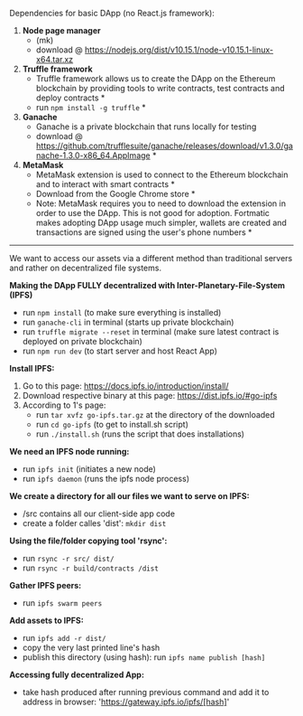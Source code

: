 Dependencies for basic DApp (no React.js framework):
1. **Node page manager** 
	* (mk)
	* download @ https://nodejs.org/dist/v10.15.1/node-v10.15.1-linux-x64.tar.xz
2. **Truffle framework**
	* Truffle framework allows us to create the DApp on the Ethereum blockchain by providing tools to write contracts, test contracts and deploy contracts *
	* run `npm install -g truffle` *
3. **Ganache**
	* Ganache is a private blockchain that runs locally for testing
	* download @ https://github.com/trufflesuite/ganache/releases/download/v1.3.0/ganache-1.3.0-x86_64.AppImage *
4. **MetaMask**
	* MetaMask extension is used to connect to the Ethereum blockchain and to interact with smart contracts *
	* Download from the Google Chrome store *
	* Note: MetaMask requires you to need to download the extension in order to use the DApp. This is not good for adoption. Fortmatic makes adopting DApp usage much simpler, wallets are created and transactions are signed using the user's phone numbers *
	
---------------------------------------------------------------------------------------------------------------------

We want to access our assets via a different method than traditional servers and rather on decentralized file systems.

**Making the DApp FULLY decentralized with Inter-Planetary-File-System (IPFS)**

* run `npm install` (to make sure everything is installed)
* run `ganache-cli` in terminal (starts up private blockchain)
* run `truffle migrate --reset` in terminal (make sure latest contract is deployed on private blockchain)
* run `npm run dev` (to start server and host React App)

**Install IPFS:**

1. Go to this page: https://docs.ipfs.io/introduction/install/
2. Download respective binary at this page: https://dist.ipfs.io/#go-ipfs
3. According to 1's page: 
	* run `tar xvfz go-ipfs.tar.gz` at the directory of the downloaded
	* run `cd go-ipfs` (to get to install.sh script)
	* run `./install.sh` (runs the script that does installations)

**We need an IPFS node running:**

* run `ipfs init` (initiates a new node)
* run `ipfs daemon` (runs the ipfs node process)

**We create a directory for all our files we want to serve on IPFS:**
* /src contains all our client-side app code
* create a folder calles 'dist': `mkdir dist`

**Using the file/folder copying tool 'rsync':**
* run `rsync -r src/ dist/`
* run `rsync -r build/contracts /dist`

**Gather IPFS peers:**
* run `ipfs swarm peers`

**Add assets to IPFS:**
* run `ipfs add -r dist/`
* copy the very last printed line's hash
* publish this directory (using hash): run `ipfs name publish [hash]`

**Accessing fully decentralized App:**
* take hash produced after running previous command and add it to address in browser: 'https://gateway.ipfs.io/ipfs/[hash]'
